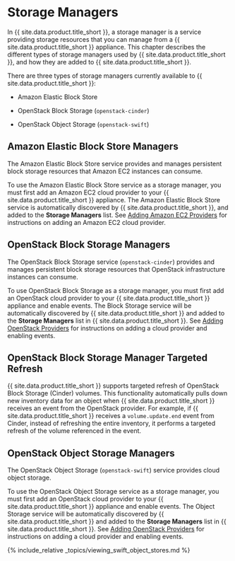 # Storage Managers

In {{ site.data.product.title_short }}, a storage manager is a service providing storage
resources that you can manage from a {{ site.data.product.title_short }} appliance. This
chapter describes the different types of storage managers used by
{{ site.data.product.title_short }}, and how they are added to {{ site.data.product.title_short }}.

There are three types of storage managers currently available to
{{ site.data.product.title_short }}:

  - Amazon Elastic Block Store

  - OpenStack Block Storage (`openstack-cinder`)

  - OpenStack Object Storage (`openstack-swift`)

## Amazon Elastic Block Store Managers

The Amazon Elastic Block Store service provides and manages persistent
block storage resources that Amazon EC2 instances can consume.

To use the Amazon Elastic Block Store service as a storage manager, you
must first add an Amazon EC2 cloud provider to your {{ site.data.product.title_short }}
appliance. The Amazon Elastic Block Store service is automatically
discovered by {{ site.data.product.title_short }}, and added to the **Storage Managers**
list. See [Adding Amazon EC2 Providers](../managing_providers/cloud_providers#adding-amazon-ec2-providers) for instructions on adding
an Amazon EC2 cloud provider.

## OpenStack Block Storage Managers

The OpenStack Block Storage service (`openstack-cinder`) provides and
manages persistent block storage resources that OpenStack infrastructure
instances can consume.

To use OpenStack Block Storage as a storage manager, you must first add
an OpenStack cloud provider to your {{ site.data.product.title_short }} appliance and enable
events. The Block Storage service will be automatically discovered by
{{ site.data.product.title_short }} and added to the **Storage Managers** list in
{{ site.data.product.title_short }}. See [Adding OpenStack Providers](../managing_providers/cloud_providers#adding_openstack_cloud_providers) for
instructions on adding a cloud provider and enabling events.

## OpenStack Block Storage Manager Targeted Refresh

{{ site.data.product.title_short }} supports targeted refresh of OpenStack Block Storage
(Cinder) volumes. This functionality automatically pulls down new
inventory data for an object when {{ site.data.product.title_short }} receives an
event from the OpenStack provider. For example, if
{{ site.data.product.title_short }} receives a `volume.update.end` event from Cinder,
instead of refreshing the entire inventory, it performs a targeted
refresh of the volume referenced in the event.

## OpenStack Object Storage Managers

The OpenStack Object Storage (`openstack-swift`) service provides cloud
object storage.

To use the OpenStack Object Storage service as a storage manager, you
must first add an OpenStack cloud provider to your {{ site.data.product.title_short }}
appliance and enable events. The Object Storage service will be
automatically discovered by {{ site.data.product.title_short }} and added to the **Storage Managers** list in {{ site.data.product.title_short }}. See
[Adding OpenStack Providers](../managing_providers/cloud_providers#adding_openstack_cloud_providers) for instructions on adding a cloud provider and enabling events.

{% include_relative _topics/viewing_swift_object_stores.md %}

